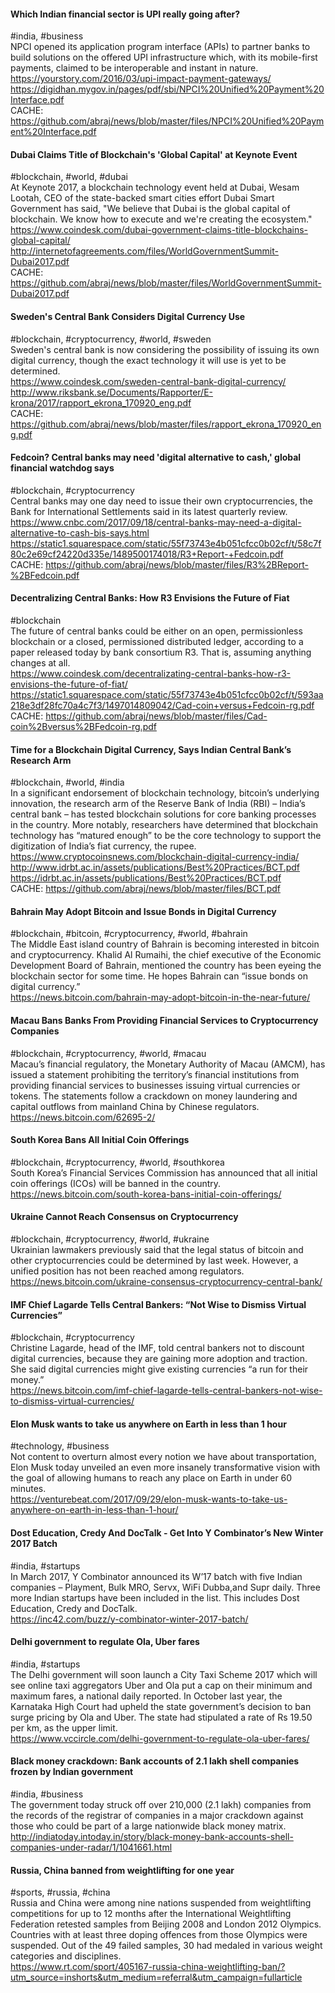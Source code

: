 
#### Which Indian financial sector is UPI really going after?
#india, #business  
NPCI opened its application program interface (APIs) to partner banks to build solutions on the offered UPI infrastructure which, with its mobile-first payments, claimed to be interoperable and instant in nature.  
https://yourstory.com/2016/03/upi-impact-payment-gateways/
https://digidhan.mygov.in/pages/pdf/sbi/NPCI%20Unified%20Payment%20Interface.pdf  
CACHE:  https://github.com/abraj/news/blob/master/files/NPCI%20Unified%20Payment%20Interface.pdf

#### Dubai Claims Title of Blockchain's 'Global Capital' at Keynote Event
#blockchain, #world, #dubai  
At Keynote 2017, a blockchain technology event held at Dubai, Wesam Lootah, CEO of the state-backed smart cities effort Dubai Smart Government has said, "We believe that Dubai is the global capital of blockchain. We know how to execute and we're creating the ecosystem."  
https://www.coindesk.com/dubai-government-claims-title-blockchains-global-capital/  
http://internetofagreements.com/files/WorldGovernmentSummit-Dubai2017.pdf  
CACHE: https://github.com/abraj/news/blob/master/files/WorldGovernmentSummit-Dubai2017.pdf

#### Sweden's Central Bank Considers Digital Currency Use
#blockchain, #cryptocurrency, #world, #sweden  
Sweden's central bank is now considering the possibility of issuing its own digital currency, though the exact technology it will use is yet to be determined.  
https://www.coindesk.com/sweden-central-bank-digital-currency/  
http://www.riksbank.se/Documents/Rapporter/E-krona/2017/rapport_ekrona_170920_eng.pdf  
CACHE:  https://github.com/abraj/news/blob/master/files/rapport_ekrona_170920_eng.pdf

#### Fedcoin? Central banks may need 'digital alternative to cash,' global financial watchdog says
#blockchain, #cryptocurrency  
Central banks may one day need to issue their own cryptocurrencies, the Bank for International Settlements said in its latest quarterly review.  
https://www.cnbc.com/2017/09/18/central-banks-may-need-a-digital-alternative-to-cash-bis-says.html  
https://static1.squarespace.com/static/55f73743e4b051cfcc0b02cf/t/58c7f80c2e69cf24220d335e/1489500174018/R3+Report-+Fedcoin.pdf  
CACHE:  https://github.com/abraj/news/blob/master/files/R3%2BReport-%2BFedcoin.pdf

#### Decentralizing Central Banks: How R3 Envisions the Future of Fiat
#blockchain  
The future of central banks could be either on an open, permissionless blockchain or a closed, permissioned distributed ledger, according to a paper released today by bank consortium R3. That is, assuming anything changes at all.  
https://www.coindesk.com/decentralizating-central-banks-how-r3-envisions-the-future-of-fiat/  
https://static1.squarespace.com/static/55f73743e4b051cfcc0b02cf/t/593aa218e3df28fc70a4c7f3/1497014809042/Cad-coin+versus+Fedcoin-rg.pdf  
CACHE: https://github.com/abraj/news/blob/master/files/Cad-coin%2Bversus%2BFedcoin-rg.pdf

#### Time for a Blockchain Digital Currency, Says Indian Central Bank’s Research Arm
#blockchain, #world, #india  
In a significant endorsement of blockchain technology, bitcoin’s underlying innovation, the research arm of the Reserve Bank of India (RBI) – India’s central bank – has tested blockchain solutions for core banking processes in the country. More notably, researchers have determined that blockchain technology has “matured enough” to be the core technology to support the digitization of India’s fiat currency, the rupee.  
https://www.cryptocoinsnews.com/blockchain-digital-currency-india/  
http://www.idrbt.ac.in/assets/publications/Best%20Practices/BCT.pdf  
https://idrbt.ac.in/assets/publications/Best%20Practices/BCT.pdf  
CACHE: https://github.com/abraj/news/blob/master/files/BCT.pdf

#### Bahrain May Adopt Bitcoin and Issue Bonds in Digital Currency
#blockchain, #bitcoin, #cryptocurrency, #world, #bahrain  
The Middle East island country of Bahrain is becoming interested in bitcoin and cryptocurrency. Khalid Al Rumaihi, the chief executive of the Economic Development Board of Bahrain, mentioned the country has been eyeing the blockchain sector for some time. He hopes Bahrain can “issue bonds on digital currency.”  
https://news.bitcoin.com/bahrain-may-adopt-bitcoin-in-the-near-future/

#### Macau Bans Banks From Providing Financial Services to Cryptocurrency Companies
#blockchain, #cryptocurrency, #world, #macau  
Macau’s financial regulatory, the Monetary Authority of Macau (AMCM), has issued a statement prohibiting the territory’s financial institutions from providing financial services to businesses issuing virtual currencies or tokens. The statements follow a crackdown on money laundering and capital outflows from mainland China by Chinese regulators.  
https://news.bitcoin.com/62695-2/

#### South Korea Bans All Initial Coin Offerings
#blockchain, #cryptocurrency, #world, #southkorea  
South Korea’s Financial Services Commission has announced that all initial coin offerings (ICOs) will be banned in the country.  
https://news.bitcoin.com/south-korea-bans-initial-coin-offerings/

#### Ukraine Cannot Reach Consensus on Cryptocurrency
#blockchain, #cryptocurrency, #world, #ukraine  
Ukrainian lawmakers previously said that the legal status of bitcoin and other cryptocurrencies could be determined by last week. However, a unified position has not been reached among regulators.  
https://news.bitcoin.com/ukraine-consensus-cryptocurrency-central-bank/

#### IMF Chief Lagarde Tells Central Bankers: “Not Wise to Dismiss Virtual Currencies”
#blockchain, #cryptocurrency  
Christine Lagarde, head of the IMF, told central bankers not to discount digital currencies, because they are gaining more adoption and traction. She said digital currencies might give existing currencies “a run for their money.”  
https://news.bitcoin.com/imf-chief-lagarde-tells-central-bankers-not-wise-to-dismiss-virtual-currencies/

#### Elon Musk wants to take us anywhere on Earth in less than 1 hour
#technology, #business  
Not content to overturn almost every notion we have about transportation, Elon Musk today unveiled an even more insanely transformative vision with the goal of allowing humans to reach any place on Earth in under 60 minutes.  
https://venturebeat.com/2017/09/29/elon-musk-wants-to-take-us-anywhere-on-earth-in-less-than-1-hour/

#### Dost Education, Credy And DocTalk - Get Into Y Combinator’s New Winter 2017 Batch
#india, #startups  
In March 2017, Y Combinator announced its W’17 batch with five Indian companies – Playment, Bulk MRO, Servx, WiFi Dubba,and Supr daily. Three more Indian startups have been included in the list. This includes Dost Education, Credy and DocTalk.  
https://inc42.com/buzz/y-combinator-winter-2017-batch/

#### Delhi government to regulate Ola, Uber fares
#india, #startups  
The Delhi government will soon launch a City Taxi Scheme 2017 which will see online taxi aggregators Uber and Ola put a cap on their minimum and maximum fares, a national daily reported. In October last year, the Karnataka High Court had upheld the state government’s decision to ban surge pricing by Ola and Uber. The state had stipulated a rate of Rs 19.50 per km, as the upper limit.  
https://www.vccircle.com/delhi-government-to-regulate-ola-uber-fares/

#### Black money crackdown: Bank accounts of 2.1 lakh shell companies frozen by Indian government
#india, #business  
The government today struck off over 210,000 (2.1 lakh) companies from the records of the registrar of companies in a major crackdown against those who could be part of a large nationwide black money matrix.  
http://indiatoday.intoday.in/story/black-money-bank-accounts-shell-companies-under-radar/1/1041661.html

#### Russia, China banned from weightlifting for one year
#sports, #russia, #china  
Russia and China were among nine nations suspended from weightlifting competitions for up to 12 months after the International Weightlifting Federation retested samples from Beijing 2008 and London 2012 Olympics. Countries with at least three doping offences from those Olympics were suspended. Out of the 49 failed samples, 30 had medaled in various weight categories and disciplines.  
https://www.rt.com/sport/405167-russia-china-weightlifting-ban/?utm_source=inshorts&utm_medium=referral&utm_campaign=fullarticle
